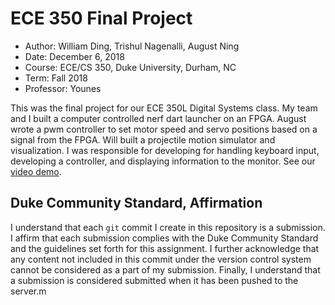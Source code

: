 # ECE 350 Final Project
 - Author: William Ding, Trishul Nagenalli, August Ning
 - Date: December 6, 2018
 - Course: ECE/CS 350, Duke University, Durham, NC
 - Term: Fall 2018
 - Professor: Younes


This was the final project for our ECE 350L Digital Systems class. My team and I built a computer controlled nerf dart launcher on an FPGA. August wrote a pwm controller to set motor speed and servo positions based on a signal from the FPGA. Will built a projectile motion simulator and visualization. I was responsible for developing for handling keyboard input, developing a controller, and displaying information to the monitor. See our [video demo](https://www.youtube.com/watch?v=5KUnsqCv118&list=PLDTd6Y9DIjMj9BD7uSu_9IoSaXiFn8-Nl&index=3).


## Duke Community Standard, Affirmation
I understand that each `git` commit I create in this repository is a submission. I affirm that each submission complies with the Duke Community Standard and the guidelines set forth for this assignment. I further acknowledge that any content not included in this commit under the version control system cannot be considered as a part of my submission. Finally, I understand that a submission is considered submitted when it has been pushed to the server.m
